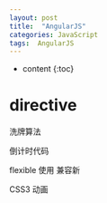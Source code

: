 ```yaml
---
layout: post
title:  "AngularJS"
categories: JavaScript
tags:  AngularJS
---
```


* content
{:toc}

# directive


洗牌算法

倒计时代码

flexible 使用 兼容新

CSS3 动画
